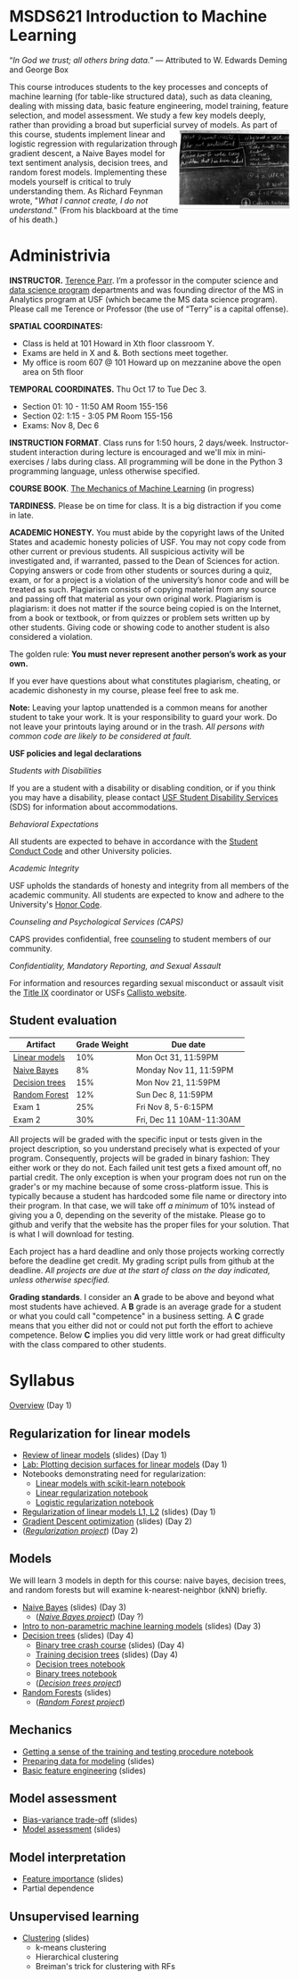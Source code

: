 # MSDS621 Introduction to Machine Learning

“*In God we trust; all others bring data.*” — Attributed to W. Edwards Deming and George Box


This course introduces students to the key processes and concepts of machine learning (for table-like structured data), such as data cleaning, dealing with missing data, basic feature engineering, model training, feature selection, and model assessment. We study a few key models deeply, rather than providing a broad but superficial survey of models. <img src="images/feynman.png" width="200" align="right">As part of this course, students implement linear and logistic regression with regularization through gradient descent, a Naive Bayes model for text sentiment analysis, decision trees, and random forest models.   Implementing these models yourself is critical to truly understanding them. As Richard Feynman wrote, "*What I cannot create, I do not understand.*" (From his blackboard at the time of his death.)

# Administrivia

**INSTRUCTOR.** [Terence Parr](http://parrt.cs.usfca.edu). I’m a professor in the computer science and [data science program](https://www.usfca.edu/arts-sciences/graduate-programs/data-science) departments and was founding director of the MS in Analytics program at USF (which became the MS data science program).  Please call me Terence or Professor (the use of “Terry” is a capital offense).

**SPATIAL COORDINATES:**<br>

* Class is held at 101 Howard in Xth floor classroom Y.
* Exams are held in X and &. Both sections meet together.
* My office is room 607 @ 101 Howard up on mezzanine above the open area on 5th floor

**TEMPORAL COORDINATES.** Thu Oct 17 to Tue Dec 3.

* Section 01: 10 - 11:50 AM Room 155-156
* Section 02: 1:15 - 3:05 PM Room 155-156
* Exams: Nov 8, Dec 6

**INSTRUCTION FORMAT**. Class runs for 1:50 hours, 2 days/week. Instructor-student interaction during lecture is encouraged and we'll mix in mini-exercises / labs during class. All programming will be done in the Python 3 programming language, unless otherwise specified.

**COURSE BOOK**. [The Mechanics of Machine Learning](https://mlbook.explained.ai/) (in progress)

**TARDINESS.** Please be on time for class. It is a big distraction if you come in late.

**ACADEMIC HONESTY.** You must abide by the copyright laws of the United States and academic honesty policies of USF. You may not copy code from other current or previous students. All suspicious activity will be investigated and, if warranted, passed to the Dean of Sciences for action.  Copying answers or code from other students or sources during a quiz, exam, or for a project is a violation of the university’s honor code and will be treated as such. Plagiarism consists of copying material from any source and passing off that material as your own original work. Plagiarism is plagiarism: it does not matter if the source being copied is on the Internet, from a book or textbook, or from quizzes or problem sets written up by other students. Giving code or showing code to another student is also considered a violation.

The golden rule: **You must never represent another person’s work as your own.**

If you ever have questions about what constitutes plagiarism, cheating, or academic dishonesty in my course, please feel free to ask me.

**Note:** Leaving your laptop unattended is a common means for another student to take your work. It is your responsibility to guard your work. Do not leave your printouts laying around or in the trash. *All persons with common code are likely to be considered at fault.*

**USF policies and legal declarations**

*Students with Disabilities*

If you are a student with a disability or disabling condition, or if you think you may have a disability, please contact <a href="/sds">USF Student Disability Services</a> (SDS) for information about accommodations.

*Behavioral Expectations*

All students are expected to behave in accordance with the <a href="/fogcutter">Student Conduct Code</a> and other University policies.

*Academic Integrity*

USF upholds the standards of honesty and integrity from all members of the academic community. All students are expected to know and adhere to the University's <a href="/academic-integrity/">Honor Code</a>.

*Counseling and Psychological Services (CAPS)*

CAPS provides confidential, free <a href="/student-health-safety/caps">counseling</a> to student members of our community.

*Confidentiality, Mandatory Reporting, and Sexual Assault*

For information and resources regarding sexual misconduct or assault visit the <a href="/TITLE-IX">Title IX</a> coordinator or USFs <a href="http://usfca.callistocampus.org" target="_blank">Callisto website</a>.

## Student evaluation

| Artifact | Grade Weight | Due date |
|--------|--------|--------|
|[Linear models](https://github.com/parrt/msds621/raw/master/projects/linreg/linreg.pdf)| 10%| Mon Oct 31, 11:59PM |
|[Naive Bayes](https://github.com/parrt/msds621/raw/master/projects/bayes/bayes.pdf) | 8% | Monday Nov 11, 11:59PM |
|[Decision trees](https://github.com/parrt/msds621/blob/master/projects/dtree/dtree.md) | 15% | Mon Nov 21, 11:59PM |
|[Random Forest](https://github.com/parrt/msds621/blob/master/projects/rf/rf.md) | 12% | Sun Dec 8, 11:59PM |
|Exam 1| 25%| Fri Nov 8, 5-6:15PM |
|Exam 2| 30%| Fri, Dec 11 10AM-11:30AM |

All projects will be graded with the specific input or tests given in the project description, so you understand precisely what is expected of your program. Consequently, projects will be graded in binary fashion: They either work or they do not. Each failed unit test gets a fixed amount off, no partial credit. The only exception is when your program does not run on the grader's or my machine because of some cross-platform issue. This is typically because a student has hardcoded some file name or directory into their program. In that case, we will take off *a minimum* of 10% instead of giving you a 0, depending on the severity of the mistake.  Please go to github and verify that the website has the proper files for your solution. That is what I will download for testing.

Each project has a hard deadline and only those projects working correctly before the deadline get credit.  My grading script pulls from github at the deadline.  *All projects are due at the start of class on the day indicated, unless otherwise specified.*

**Grading standards**. I consider an **A** grade to be above and beyond what most students have achieved. A **B** grade is an average grade for a student or what you could call "competence" in a business setting. A **C** grade means that you either did not or could not put forth the effort to achieve competence. Below **C** implies you did very little work or had great difficulty with the class compared to other students.

# Syllabus

[Overview](https://github.com/parrt/msds621/raw/master/lectures/overview.pdf) (Day 1)
 
## Regularization for linear models

* [Review of linear models](https://github.com/parrt/msds621/raw/master/lectures/review-linear-models.pdf) (slides) (Day 1)
* [Lab: Plotting decision surfaces for linear models](https://github.com/parrt/msds621/blob/master/labs/linear-models/decision-surfaces.ipynb) (Day 1)
* Notebooks demonstrating need for regularization:
  * [Linear models with scikit-learn notebook](https://github.com/parrt/msds621/blob/master/notebooks/linear-models/sklearn-linear-models.ipynb)
  * [Linear regularization notebook](https://github.com/parrt/msds621/blob/master/notebooks/linear-models/regressor-regularization.ipynb)
  * [Logistic regularization notebook](https://github.com/parrt/msds621/blob/master/notebooks/linear-models/classifier-regularization.ipynb)
* [Regularization of linear models L1, L2](https://github.com/parrt/msds621/raw/master/lectures/regularization.pdf) (slides) (Day 1)
* [Gradient Descent optimization](https://github.com/parrt/msds621/raw/master/lectures/gradient-descent.pdf) (slides) (Day 2)
* (*[Regularization project](https://github.com/parrt/msds621/raw/master/projects/linreg/linreg.pdf)*) (Day 2)

## Models

We will learn 3 models in depth for this course: naive bayes, decision trees, and random forests but will examine k-nearest-neighbor (kNN) briefly.

* [Naive Bayes](https://github.com/parrt/msds621/raw/master/lectures/naive-bayes.pdf)  (slides) (Day 3)
  * (*[Naive Bayes project](https://github.com/parrt/msds621/raw/master/projects/bayes/bayes.pdf)*) (Day ?)
* [Intro to non-parametric machine learning models](https://github.com/parrt/msds621/raw/master/lectures/nonparametric-models.pdf) (slides) (Day 3)
* [Decision trees](https://github.com/parrt/msds621/raw/master/lectures/decision-trees.pdf) (slides) (Day 4)
  * [Binary tree crash course](https://github.com/parrt/msds621/raw/master/lectures/binary-trees.pdf) (slides) (Day 4)
  * [Training decision trees](https://github.com/parrt/msds621/raw/master/lectures/training-decision-trees.pdf) (slides) (Day 4)
  * [Decision trees notebook](https://github.com/parrt/msds621/blob/master/notebooks/trees/partitioning.ipynb)
  * [Binary trees notebook](https://github.com/parrt/msds621/blob/master/notebooks/trees/basics.ipynb)
  * (*[Decision trees project](https://github.com/parrt/msds621/blob/master/projects/dtree/dtree.md)*)
* [Random Forests](https://github.com/parrt/msds621/raw/master/lectures/random-forests.pdf) (slides)
  * (*[Random Forest project](https://github.com/parrt/msds621/blob/master/projects/rf/rf.md)*)

## Mechanics

* [Getting a sense of the training and testing procedure notebook](https://github.com/parrt/msds621/blob/master/notebooks/process/basic-process.ipynb)
* [Preparing data for modeling](https://github.com/parrt/msds621/raw/master/lectures/data-prep.pdf) (slides)
* [Basic feature engineering](https://github.com/parrt/msds621/raw/master/lectures/feature-engineering.pdf) (slides)

## Model assessment

* [Bias-variance trade-off](https://github.com/parrt/msds621/raw/master/lectures/bias-variance.pdf) (slides)
* [Model assessment](https://github.com/parrt/msds621/raw/master/lectures/model-assessment.pdf) (slides)

## Model interpretation

* [Feature importance](https://github.com/parrt/msds621/raw/master/lectures/feature-importance.pdf) (slides)
* Partial dependence

## Unsupervised learning

* [Clustering](https://github.com/parrt/msds621/raw/master/lectures/clustering.pdf) (slides)
  * k-means clustering
  * Hierarchical clustering
  * Breiman's trick for clustering with RFs